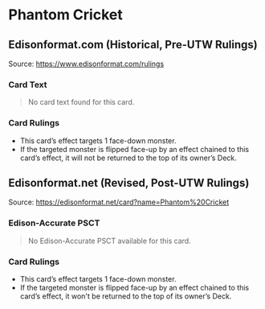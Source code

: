 # Phantom Cricket

## Edisonformat.com (Historical, Pre-UTW Rulings)

Source: https://www.edisonformat.com/rulings

### Card Text

> No card text found for this card.

### Card Rulings

*   This card’s effect targets 1 face-down monster.
*   If the targeted monster is flipped face-up by an effect chained to this card’s effect, it will not be returned to the top of its owner’s Deck.

## Edisonformat.net (Revised, Post-UTW Rulings)

Source: https://edisonformat.net/card?name=Phantom%20Cricket

### Edison-Accurate PSCT

> No Edison-Accurate PSCT available for this card.

### Card Rulings

*   This card’s effect targets 1 face-down monster.
*   If the targeted monster is flipped face-up by an effect chained to this card’s effect, it won't be returned to the top of its owner’s Deck.
            